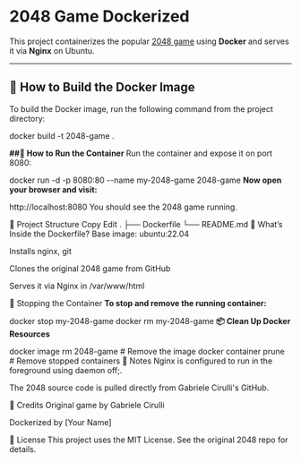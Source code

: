 # 2048 Game Dockerized

This project containerizes the popular [2048 game](https://github.com/gabrielecirulli/2048) using **Docker** and serves it via **Nginx** on Ubuntu.

---

## 🐳 How to Build the Docker Image

To build the Docker image, run the following command from the project directory:


docker build -t 2048-game .

**##🚀 How to Run the Container**
Run the container and expose it on port 8080:


docker run -d -p 8080:80 --name my-2048-game 2048-game
**Now open your browser and visit:**


http://localhost:8080
You should see the 2048 game running.

📁 Project Structure
Copy
Edit
.
├── Dockerfile
└── README.md
🔧 What’s Inside the Dockerfile?
Base image: ubuntu:22.04

Installs nginx, git

Clones the original 2048 game from GitHub

Serves it via Nginx in /var/www/html

🛑 Stopping the Container
**To stop and remove the running container:**


docker stop my-2048-game
docker rm my-2048-game
**📦 Clean Up Docker Resources**

docker image rm 2048-game      # Remove the image
docker container prune         # Remove stopped containers
📌 Notes
Nginx is configured to run in the foreground using daemon off;.

The 2048 source code is pulled directly from Gabriele Cirulli's GitHub.

🙏 Credits
Original game by Gabriele Cirulli

Dockerized by [Your Name]

📄 License
This project uses the MIT License. See the original 2048 repo for details.











